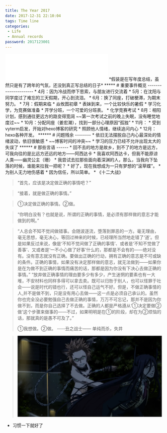 ```yaml
---
title: The Year 2017
date: 2017-12-31 22:10:04
tags: Time line
categories: 
 - Life
 - Annual records
password: 2017123001
---
```

<iframe frameborder="no" border="0" marginwidth="0" marginheight="0" width=330 height=86 src="//music.163.com/outchain/player?type=2&id=506607859&auto=1&height=66"></iframe>
*假装是在写年度总结，虽然只是有了跨年的气氛，还没到真正写总结的日子*
*****
# 重要事件概览
---------------------
* 4月：因为冷战而停下思索，与朋友进行交流着
* 5月：在沈阳与同学度过了难忘的三天假期，开心到流泪。
* 6月：换了同座，打破梗滞，为期末努力。
* 7月：假期来临
    * 焱攸图初章
    * 表妹到来，一个比较快乐的暑假
    * 学习化学，为竞赛做准备
    * 开学分班，一个可爱的分班表。
    * 化学竞赛考试
* 8月：相阳计划，感到通往更远方的路变得宽阔 ~~第一次考试之前的晚上失眠，没有睡觉地度过~~
* 10月：分配同座（姜宏潮），找到一部分心理原因“孤独”
* 11月：
    * 受到vyterm启发，开始对hexo博客的研究
    * 照顾他人情绪，继续追问内心
* 12月：hexo各种开发。
******
# 问题残余
--------
* 依旧无法摆脱自己内心最深处的情绪波动，依旧很敏感
* ~~博客时间的冲突~~
* 学习的压力已经不允许出现太大的失误了
******
# 那些言语
------
* 回不去的地方是故乡，到不了的地方是远方，可我向往的是比远方还远的地方——阿西达卡
* 我喜欢阿西达卡，但我不能原谅人类——幽灵公主（珊）
* 我尝试去拉那些面向着深渊的人，那么，当我向下坠落的时候，谁能来拉我一把呢？
* 好了，现在我想成为一只有梦想的“滚草蝶”。
* 为别人无力地伤感着 
* 因为信任，所以简单。 
* 《十二大战》

>“首先，应该是决定做正确的事情吧？”

> “接着，就是做正确的事情。”

>  ①决定做正确的事情。②做。

>“你明白没有？也就是说，所谓的正确的事情，是必须有那样做的意志才能做到的啊。”

>“人总会不知不觉间做错事。会随波逐流，堕落到罪恶的一方。毫无理由，毫无思想，毫无决心，等回过神来的时候，已经理所当然地走错了‘道’。但是如果反过来说，像是‘不知不觉间做了正确的事情’、或者是‘不知不觉做了善事’、又或者是‘一不小心做了好事’什么的，那都是不会有的——绝对没有。没有意志就没有正确。要做出正确的行动，拥有正确的意志是不可或缺的条件。正确的事情，如果没有决定那样做的意志，就无法做到——如果你是在为做不到正确的事情而痛苦的话，那都是因为你没有下决心去做正确的事情。”
>“放弃做正确事情的理由要多少有多少，产生迷惘的要素也有一大堆，不安材料也同样多得可以拿去卖。既可以归咎于别人，也可以怪罪于社会——说是时代的错也行，还可以怪自己运气不好。但是，不做正确事情的人,并不是做不到，只是没有用心去做——这一点是必须自己承认的。虽然你也完全没必要勉强自己去做正确的事情，万万不可忘记，那并不是因为你做不到，而是你自己选择了不去做。正确的人都是严格遵从‘①决定要做②做’这个步骤来做事的——不过，如果明明是在①的阶段，却在为②烦恼的话，那就真的是愚不可及了。”
> 
> ①我想做。②做。
>  ----丑之战士—— 单纯而杀，失井
          
> ![test](2017/a.png)
* 习惯一下就好了